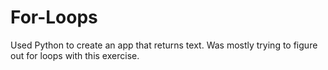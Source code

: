 # For-Loops
Used Python to create an app that returns text.  Was mostly trying to figure out for loops with this exercise.
